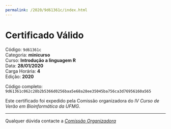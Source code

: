 ```yaml
---
permalink: /2020/9d61361c/index.html
---
```


# Certificado Válido

Código: `9d61361c`<br>
Categoria: **minicurso**<br>
Curso: **Introdução a linguagem R**<br>
Data: **28/01/2020**<br>
Carga Horária: **4**<br>
Edição: **2020**<br>


Código completo: `9d61361c062c28b2b5366d0256baa5e68a28ee35045ba756ca3d76956160a565`


Este certificado foi expedido pela Comissão organizadora do *IV Curso de Verão em Bioinformática da UFMG*.

----

Qualquer dúvida contacte a [_Comissão Organizadora_](<mailto:cursobioinfoufmg@gmail.com$subject=[Certificados]>)

